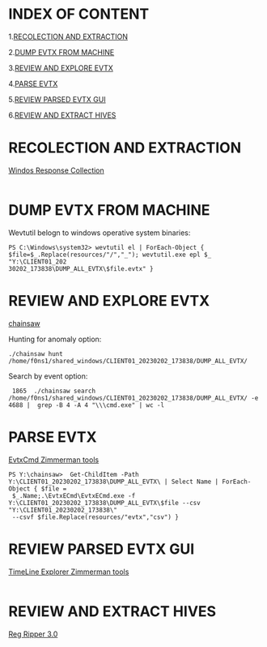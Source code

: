 # INDEX OF CONTENT

  1.[RECOLECTION AND EXTRACTION](#recolection-and-extraction)
  
  2.[DUMP EVTX FROM MACHINE](#dump-evtx-from-machine)
  
  3.[REVIEW AND EXPLORE EVTX](#review-and-explore-evtx)
  
  4.[PARSE EVTX](#parse-evtx)
  
  5.[REVIEW PARSED EVTX GUI](#review-parsed-evtx-gui)
  
  6.[REVIEW AND EXTRACT HIVES](#review-and-extract-hives)

# RECOLECTION AND EXTRACTION

[Windos Response Collection](https://www.brimorlabs.com/Tools/LiveResponseCollection-Cedarpelta.zip)

```

```


# DUMP EVTX FROM MACHINE

Wevtutil belogn to windows operative system binaries:
```
PS C:\Windows\system32> wevtutil el | ForEach-Object {   $file=$_.Replace(resources/"/","_"); wevtutil.exe epl $_ "Y:\CLIENT01_202
30202_173838\DUMP_ALL_EVTX\$file.evtx" }

```

# REVIEW AND EXPLORE EVTX

[chainsaw](https://github.com/WithSecureLabs/chainsaw)

Hunting for anomaly option:

```
./chainsaw hunt /home/f0ns1/shared_windows/CLIENT01_20230202_173838/DUMP_ALL_EVTX/ 
```

Search by event option:
```
 1865  ./chainsaw search /home/f0ns1/shared_windows/CLIENT01_20230202_173838/DUMP_ALL_EVTX/ -e 4688 |  grep -B 4 -A 4 "\\\cmd.exe" | wc -l

```

# PARSE EVTX

[EvtxCmd Zimmerman tools](https://f001.backblazeb2.com/file/EricZimmermanTools/EvtxECmd.zip)
```
PS Y:\chainsaw>  Get-ChildItem -Path Y:\CLIENT01_20230202_173838\DUMP_ALL_EVTX\ | Select Name | ForEach-Object { $file =
 $_.Name;.\EvtxECmd\EvtxECmd.exe -f Y:\CLIENT01_20230202_173838\DUMP_ALL_EVTX\$file --csv "Y:\CLIENT01_20230202_173838\"
 --csvf $file.Replace(resources/"evtx","csv") }

```
# REVIEW PARSED EVTX GUI
[TimeLine Explorer Zimmerman tools](https://f001.backblazeb2.com/file/EricZimmermanTools/TimelineExplorer.zip)
```
```
# REVIEW AND EXTRACT HIVES  
[Reg Ripper 3.0](https://github.com/keydet89/RegRipper3.0)
```
```

